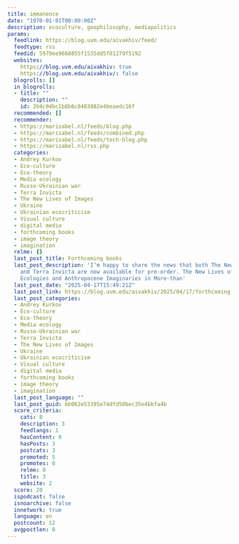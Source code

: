 ```yaml
---
title: immanence
date: "1970-01-01T00:00:00Z"
description: ecoculture, geophilosophy, mediapolitics
params:
  feedlink: https://blog.uvm.edu/aivakhiv/feed/
  feedtype: rss
  feedid: 5979ee9668855f1535dd5f81279f5192
  websites:
    https://blog.uvm.edu/aivakhiv: true
    https://blog.uvm.edu/aivakhiv/: false
  blogrolls: []
  in_blogrolls:
  - title: ""
    description: ""
    id: 2b4c94bc1b8b6c8483882e4beaedc16f
  recommended: []
  recommender:
  - https://marisabel.nl/feeds/blog.php
  - https://marisabel.nl/feeds/combined.php
  - https://marisabel.nl/feeds/tech-blog.php
  - https://marisabel.nl/rss.php
  categories:
  - Andrey Kurkov
  - Eco-culture
  - Eco-theory
  - Media ecology
  - Russo-Ukrainian war
  - Terra Invicta
  - The New Lives of Images
  - Ukraine
  - Ukrainian ecocriticism
  - Visual culture
  - digital media
  - forthcoming books
  - image theory
  - imagination
  relme: {}
  last_post_title: Forthcoming books
  last_post_description: 'I’m happy to share the news that both The New Lives of Images
    and Terra Invicta are now available for pre-order. The New Lives of Images: Digital
    Ecologies and Anthropocene Imaginaries in More-than'
  last_post_date: "2025-04-17T15:49:21Z"
  last_post_link: https://blog.uvm.edu/aivakhiv/2025/04/17/forthcoming-books/
  last_post_categories:
  - Andrey Kurkov
  - Eco-culture
  - Eco-theory
  - Media ecology
  - Russo-Ukrainian war
  - Terra Invicta
  - The New Lives of Images
  - Ukraine
  - Ukrainian ecocriticism
  - Visual culture
  - digital media
  - forthcoming books
  - image theory
  - imagination
  last_post_language: ""
  last_post_guid: bb062e53395e74dfd50bec35e4bbfa4b
  score_criteria:
    cats: 0
    description: 3
    feedlangs: 1
    hasContent: 0
    hasPosts: 3
    postcats: 3
    promoted: 5
    promotes: 0
    relme: 0
    title: 3
    website: 2
  score: 20
  ispodcast: false
  isnoarchive: false
  innetwork: true
  language: en
  postcount: 12
  avgpostlen: 0
---
```

